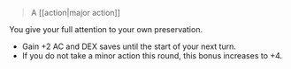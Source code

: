 > A [[action|major action]]

You give your full attention to your own preservation. 

* Gain +2 AC and DEX saves until the start of your next turn.
* If you do not take a minor action this round, this bonus increases to +4.



